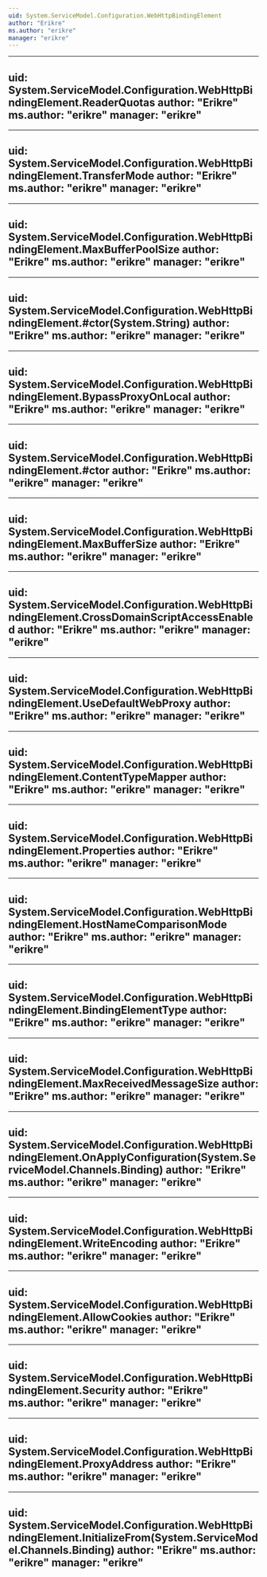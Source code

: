 ```yaml
---
uid: System.ServiceModel.Configuration.WebHttpBindingElement
author: "Erikre"
ms.author: "erikre"
manager: "erikre"
---
```


---
uid: System.ServiceModel.Configuration.WebHttpBindingElement.ReaderQuotas
author: "Erikre"
ms.author: "erikre"
manager: "erikre"
---

---
uid: System.ServiceModel.Configuration.WebHttpBindingElement.TransferMode
author: "Erikre"
ms.author: "erikre"
manager: "erikre"
---

---
uid: System.ServiceModel.Configuration.WebHttpBindingElement.MaxBufferPoolSize
author: "Erikre"
ms.author: "erikre"
manager: "erikre"
---

---
uid: System.ServiceModel.Configuration.WebHttpBindingElement.#ctor(System.String)
author: "Erikre"
ms.author: "erikre"
manager: "erikre"
---

---
uid: System.ServiceModel.Configuration.WebHttpBindingElement.BypassProxyOnLocal
author: "Erikre"
ms.author: "erikre"
manager: "erikre"
---

---
uid: System.ServiceModel.Configuration.WebHttpBindingElement.#ctor
author: "Erikre"
ms.author: "erikre"
manager: "erikre"
---

---
uid: System.ServiceModel.Configuration.WebHttpBindingElement.MaxBufferSize
author: "Erikre"
ms.author: "erikre"
manager: "erikre"
---

---
uid: System.ServiceModel.Configuration.WebHttpBindingElement.CrossDomainScriptAccessEnabled
author: "Erikre"
ms.author: "erikre"
manager: "erikre"
---

---
uid: System.ServiceModel.Configuration.WebHttpBindingElement.UseDefaultWebProxy
author: "Erikre"
ms.author: "erikre"
manager: "erikre"
---

---
uid: System.ServiceModel.Configuration.WebHttpBindingElement.ContentTypeMapper
author: "Erikre"
ms.author: "erikre"
manager: "erikre"
---

---
uid: System.ServiceModel.Configuration.WebHttpBindingElement.Properties
author: "Erikre"
ms.author: "erikre"
manager: "erikre"
---

---
uid: System.ServiceModel.Configuration.WebHttpBindingElement.HostNameComparisonMode
author: "Erikre"
ms.author: "erikre"
manager: "erikre"
---

---
uid: System.ServiceModel.Configuration.WebHttpBindingElement.BindingElementType
author: "Erikre"
ms.author: "erikre"
manager: "erikre"
---

---
uid: System.ServiceModel.Configuration.WebHttpBindingElement.MaxReceivedMessageSize
author: "Erikre"
ms.author: "erikre"
manager: "erikre"
---

---
uid: System.ServiceModel.Configuration.WebHttpBindingElement.OnApplyConfiguration(System.ServiceModel.Channels.Binding)
author: "Erikre"
ms.author: "erikre"
manager: "erikre"
---

---
uid: System.ServiceModel.Configuration.WebHttpBindingElement.WriteEncoding
author: "Erikre"
ms.author: "erikre"
manager: "erikre"
---

---
uid: System.ServiceModel.Configuration.WebHttpBindingElement.AllowCookies
author: "Erikre"
ms.author: "erikre"
manager: "erikre"
---

---
uid: System.ServiceModel.Configuration.WebHttpBindingElement.Security
author: "Erikre"
ms.author: "erikre"
manager: "erikre"
---

---
uid: System.ServiceModel.Configuration.WebHttpBindingElement.ProxyAddress
author: "Erikre"
ms.author: "erikre"
manager: "erikre"
---

---
uid: System.ServiceModel.Configuration.WebHttpBindingElement.InitializeFrom(System.ServiceModel.Channels.Binding)
author: "Erikre"
ms.author: "erikre"
manager: "erikre"
---
